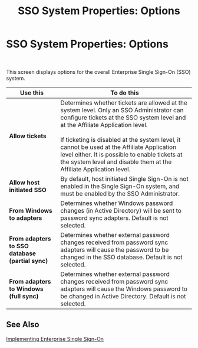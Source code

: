 ﻿---
title: 'SSO System Properties: Options'
TOCTitle: 'SSO System Properties: Options'
ms:assetid: d8df3e47-49e4-4acc-9b8e-7b4a2e5de21b
ms:mtpsurl: https://msdn.microsoft.com/en-us/library/Aa578685(v=BTS.80)
ms:contentKeyID: 51531622
ms.date: 08/30/2017
mtps_version: v=BTS.80
f1_keywords:
- bts10.esso.system.properties.options
---

# SSO System Properties: Options

 

This screen displays options for the overall Enterprise Single Sign-On (SSO) system.

<table>
<thead>
<tr class="header">
<th>Use this</th>
<th>To do this</th>
</tr>
</thead>
<tbody>
<tr class="odd">
<td><strong>Allow tickets</strong></td>
<td>Determines whether tickets are allowed at the system level. Only an SSO Administrator can configure tickets at the SSO system level and at the Affiliate Application level.<br />
<br />
If ticketing is disabled at the system level, it cannot be used at the Affiliate Application level either. It is possible to enable tickets at the system level and disable them at the Affiliate Application level.</td>
</tr>
<tr class="even">
<td><strong>Allow host initiated SSO</strong></td>
<td>By default, host initiated Single Sign-On is not enabled in the Single Sign-On system, and must be enabled by the SSO Administrator.</td>
</tr>
<tr class="odd">
<td><strong>From Windows to adapters</strong></td>
<td>Determines whether Windows password changes (in Active Directory) will be sent to password sync adapters. Default is not selected.</td>
</tr>
<tr class="even">
<td><strong>From adapters to SSO database (partial sync)</strong></td>
<td>Determines whether external password changes received from password sync adapters will cause the password to be changed in the SSO database. Default is not selected.</td>
</tr>
<tr class="odd">
<td><strong>From adapters to Windows (full sync)</strong></td>
<td>Determines whether external password changes received from password sync adapters will cause the Windows password to be changed in Active Directory. Default is not selected.</td>
</tr>
</tbody>
</table>


## See Also

[Implementing Enterprise Single Sign-On](https://msdn.microsoft.com/en-us/library/aa558712\(v=bts.80\))

